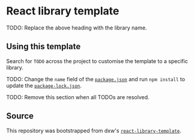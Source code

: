 # React library template

TODO: Replace the above heading with the library name.

## Using this template

Search for `TODO` across the project to customise the template to a specific
library.

TODO: Change the `name` field of the [`package.json`](package.json) and run
`npm install` to update the [`package-lock.json`](package-lock.json).

TODO: Remove this section when all TODOs are resolved.

## Source

This repository was bootstrapped from dxw's
[`react-library-template`](https://github.com/dxw/react-library-template).
